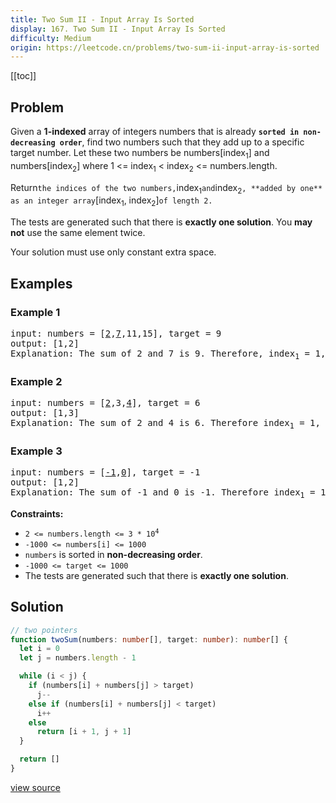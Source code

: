 ```yaml
---
title: Two Sum II - Input Array Is Sorted
display: 167. Two Sum II - Input Array Is Sorted
difficulty: Medium
origin: https://leetcode.cn/problems/two-sum-ii-input-array-is-sorted
---
```


[[toc]]

## Problem

Given a **1-indexed** array of integers numbers that is already **`sorted in non-decreasing order`**, find two numbers such that they add up to a specific target number. Let these two numbers be numbers[index<sub>1</sub>] and numbers[index<sub>2</sub>] where 1 &lt;= index<sub>1</sub> &lt; index<sub>2</sub> &lt;= numbers.length.

Return`the indices of the two numbers,`index<sub>1</sub>`and`index<sub>2</sub>`, **added by one** as an integer array`[index<sub>1</sub>, index<sub>2</sub>]`of length 2.`

The tests are generated such that there is **exactly one solution**. You **may not** use the same element twice.

Your solution must use only constant extra space.

## Examples

### Example 1

<pre>
input: numbers = [<u>2</u>,<u>7</u>,11,15], target = 9
output: [1,2]
Explanation: The sum of 2 and 7 is 9. Therefore, index<sub>1</sub> = 1, index<sub>2</sub> = 2. We return [1, 2].
</pre>

### Example 2

<pre>
input: numbers = [<u>2</u>,3,<u>4</u>], target = 6
output: [1,3]
Explanation: The sum of 2 and 4 is 6. Therefore index<sub>1</sub> = 1, index<sub>2</sub> = 3. We return [1, 3].
</pre>

### Example 3

<pre>
input: numbers = [<u>-1</u>,<u>0</u>], target = -1
output: [1,2]
Explanation: The sum of -1 and 0 is -1. Therefore index<sub>1</sub> = 1, index<sub>2</sub> = 2. We return [1, 2].
</pre>

**Constraints:**

- <code>2 &lt;= numbers.length &lt;= 3 * 10<sup>4</sup></code>
- <code>-1000 &lt;= numbers[i] &lt;= 1000</code>
- <code>numbers</code> is sorted in **non-decreasing order**.
- <code>-1000 &lt;= target &lt;= 1000</code>
- The tests are generated such that there is **exactly one solution**.

## Solution

```ts
// two pointers
function twoSum(numbers: number[], target: number): number[] {
  let i = 0
  let j = numbers.length - 1

  while (i < j) {
    if (numbers[i] + numbers[j] > target)
      j--
    else if (numbers[i] + numbers[j] < target)
      i++
    else
      return [i + 1, j + 1]
  }

  return []
}
```

[view source](https://leetcode.cn/problems/two-sum-ii-input-array-is-sorted)
